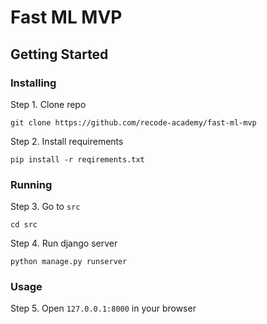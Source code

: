 # Fast ML MVP

## Getting Started

### Installing

Step 1. Clone repo
```
git clone https://github.com/recode-academy/fast-ml-mvp
```

Step 2. Install requirements
```
pip install -r reqirements.txt
```

### Running

Step 3. Go to `src`
```
cd src
```

Step 4. Run django server
```
python manage.py runserver
```

### Usage

Step 5. Open `127.0.0.1:8000` in your browser